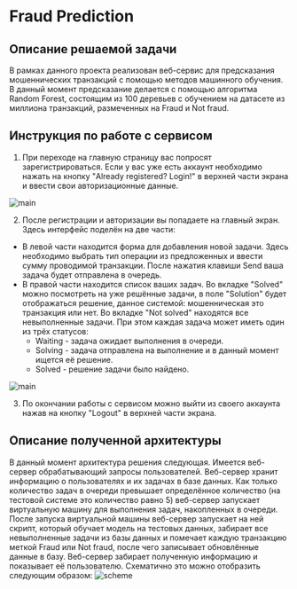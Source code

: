 # Fraud Prediction
## Описание решаемой задачи
В рамках данного проекта реализован веб-сервис для предсказания мошеннических транзакций с помощью методов машинного обучения. 
В данный момент предсказание делается с помощью алгоритма Random Forest, состоящим из 100 деревьев с обучением на датасете 
из миллиона транзакций, размеченных на Fraud и Not fraud.
## Инструкция по работе с сервисом
1. При переходе на главную страницу вас попросят зарегистрироваться. Если у вас уже есть аккаунт необходимо нажать на кнопку 
"Already registered? Login!" в верхней части экрана и ввести свои авторизационные данные.


<img src="https://sun9-26.userapi.com/c854532/v854532978/1a0ee2/gnAmpaQXIPQ.jpg" alt="main" />


2. После регистрации и авторизации вы попадаете на главный экран. Здесь интерфейс поделён на две части:
- В левой части находится форма для добавления новой задачи. Здесь необходимо выбрать тип операции из предложенных и ввести сумму 
проводимой транзакции. После нажатия клавиши Send ваша задача будет отправлена в очередь.
- В правой части находится список ваших задач. Во вкладке "Solved" можно посмотреть на уже решённые задачи, в поле "Solution" будет 
отображаться решение, данное системой: мошенническая это транзакция или нет. Во вкладке "Not solved" находятся все невыполненные 
задачи. При этом каждая задача может иметь один из трёх статусов:
  - Waiting - задача ожидает выполнения в очереди.
  - Solving - задача отправлена на выполнение и в данный момент ищется её решение.
  - Solved - решение задачи было найдено.


<img src="https://sun9-71.userapi.com/c854532/v854532978/1a0ed8/edefxy5kXLM.jpg" alt="main" />


3. По окончании работы с сервисом можно выйти из своего аккаунта нажав на кнопку "Logout" в верхней части экрана.

## Описание полученной архитектуры
В данный момент архитектура решения следующая. Имеется веб-сервер обрабатывающий запросы пользователей. Веб-сервер хранит информацию 
о пользователях и их задачах в базе данных. Как только количество задач в очереди превышает определённое количество (на тестовой системе 
это количество равно 5) веб-сервер запускает виртуальную машину для выполнения задач, накопленных в очереди. После запуска виртуальной 
машины веб-сервер запускает на ней скрипт, который обучает модель на тестовых данных, забирает все невыполненные задачи из базы данных 
и помечает каждую транзакцию меткой Fraud или Not fraud, после чего записывает обновлённые данные в базу. Веб-сервер забирает полученную 
информацию и показывает её пользователю. Схематично это можно отобразить следующим образом:
<img src="https://sun9-32.userapi.com/c858220/v858220584/123c88/n_e9ZosP5P0.jpg" alt="scheme" />
